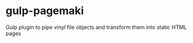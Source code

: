 gulp-pagemaki
=============

Gulp plugin to pipe vinyl file objects and transform them into static HTML pages
